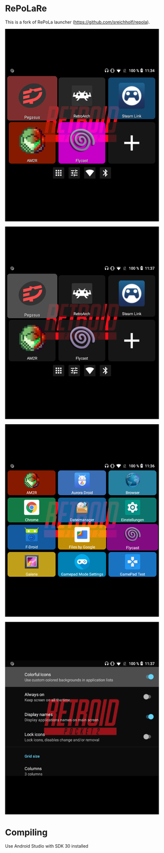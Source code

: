 # RePoLaRe

This is a fork of RePoLa launcher (https://github.com/sreichholf/repola).

![main](/screenshots/main.png?raw=true "Main Launcher Screen")

![main_plain](/screenshots/main_plain.png?raw=true "Main Launcher Screen without Colorful Icons")

![all apps](/screenshots/all.png?raw=true "All Apps")

![preferences](/screenshots/preferences.png?raw=true "Preferences")

# Compiling

Use Android Studio with SDK 30 installed
